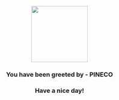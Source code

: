 <p align="center">
            <img src="https://raw.githubusercontent.com/PokeAPI/sprites/master/sprites/pokemon/204.png" width="150" height="150">
          </p>
          <h3 align="center">You have been greeted by - <b>PINECO</b></h3>
          <h3 align="center">Have a nice day!</h3>
